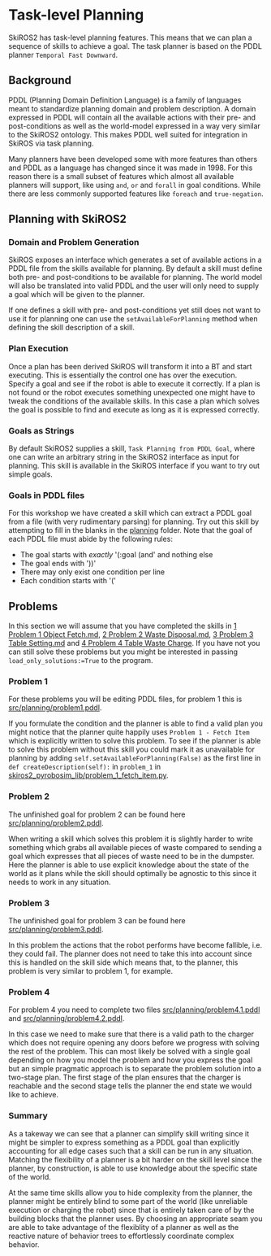 # Task-level Planning

SkiROS2 has task-level planning features. This means that we can plan a sequence of skills to achieve a goal. The task planner is based on the PDDL planner `Temporal Fast Downward`.

## Background

PDDL (Planning Domain Definition Language) is a family of languages meant to standardize planning domain and problem description. A domain expressed in PDDL will contain all the available actions with their pre- and post-conditions as well as the world-model expressed in a way very similar to the SkiROS2 ontology. This makes PDDL well suited for integration in SkiROS via task planning.

Many planners have been developed some with more features than others and PDDL as a language has changed since it was made in 1998. For this reason there is a small subset of features which almost all available planners will support, like using `and`, `or` and `forall` in goal conditions. While there are less commonly supported features like `foreach` and `true-negation`.

## Planning with SkiROS2

### Domain and Problem Generation

SkiROS exposes an interface which generates a set of available actions in a PDDL file from the skills available for planning. By default a skill must define both pre- and post-conditions to be available for planning. The world model will also be translated into valid PDDL and the user will only need to supply a goal which will be given to the planner.

If one defines a skill with pre- and post-conditions yet still does not want to use it for planning one can use the  `setAvailableForPlanning` method when defining the skill description of a skill.

### Plan Execution

Once a plan has been derived SkiROS will transform it into a BT and start executing. This is essentially the control one has over the execution. Specify a goal and see if the robot is able to execute it correctly. If a plan is not found or the robot executes something unexpected one might have to tweak the conditions of the available skills. In this case a plan which solves the goal is possible to find and execute as long as it is expressed correctly.

### Goals as Strings

By default SkiROS2 supplies a skill, `Task Planning from PDDL Goal`, where one can write an arbitrary string in the SkiROS2 interface as input for planning. This skill is available in the SkiROS interface if you want to try out simple goals.

### Goals in PDDL files

For this workshop we have created a skill which can extract a PDDL goal from a file (with very rudimentary parsing) for planning. Try out this skill by attempting to fill in the blanks in the [planning](../planning) folder. Note that the goal of each PDDL file must abide by the following rules:

* The goal starts with _exactly_ '(:goal (and' and nothing else
* The goal ends with '))'
* There may only exist one condition per line
* Each condition starts with '('

## Problems

In this section we will assume that you have completed the skills in [1 Problem 1 Object Fetch.md](1_Problem_1_Object_Fetch.md), [2 Problem 2 Waste Disposal.md](2_Problem_2_Waste_Disposal.md), [3 Problem 3 Table Setting.md](3_Problem_3_Table_Setting.md) and [4 Problem 4 Table Waste Charge](4_Problem_4_Table_Waste_Charge.md). If you have not you can still solve these problems but you might be interested in passing `load_only_solutions:=True` to the program.

### Problem 1

For these problems you will be editing PDDL files, for problem 1 this is [src/planning/problem1.pddl](../planning/problem1.pddl).

If you formulate the condition and the planner is able to find a valid plan you might notice that the planner quite happily uses `Problem 1 - Fetch Item` which is explicitly written to solve this problem. To see if the planner is able to solve this problem without this skill you could mark it as unavailable for planning by adding `self.setAvailableForPlanning(False)` as the first line in `def createDescription(self):` in `problem_1` in [skiros2_pyrobosim_lib/problem_1_fetch_item.py](../skiros2_pyrobosim_lib/problem_1_fetch_item.py).

### Problem 2

The unfinished goal for problem 2 can be found here [src/planning/problem2.pddl](../planning/problem2.pddl).

When writing a skill which solves this problem it is slightly harder to write something which grabs all available pieces of waste compared to sending a goal which expresses that all pieces of waste need to be in the dumpster. Here the planner is able to use explicit knowledge about the state of the world as it plans while the skill should optimally be agnostic to this since it needs to work in any situation.

### Problem 3

The unfinished goal for problem 3 can be found here [src/planning/problem3.pddl](../planning/problem3.pddl).

In this problem the actions that the robot performs have become fallible, i.e. they could fail. The planner does not need to take this into account since this is handled on the skill side which means that, to the planner, this problem is very similar to problem 1, for example.

### Problem 4

For problem 4 you need to complete two files [src/planning/problem4.1.pddl](../planning/problem4.1.pddl) and [src/planning/problem4.2.pddl](../planning/problem4.2.pddl).

In this case we need to make sure that there is a valid path to the charger which does not require opening any doors before we progress with solving the rest of the problem. This can most likely be solved with a single goal depending on how you model the problem and how you express the goal but an simple pragmatic approach is to separate the problem solution into a two-stage plan. The first stage of the plan ensures that the charger is reachable and the second stage tells the planner the end state we would like to achieve.

### Summary

As a takeway we can see that a planner can simplify skill writing since it might be simpler to express something as a PDDL goal than explicitly accounting for all edge cases such that a skill can be run in any situation. Matching the flexibility of a planner is a bit harder on the skill level since the planner, by construction, is able to use knowledge about the specific state of the world.

At the same time skills allow you to hide complexity from the planner, the planner might be entirely blind to some part of the world (like unreliable execution or charging the robot) since that is entirely taken care of by the building blocks that the planner uses. By choosing an appropriate seam you are able to take advantage of the flexiblity of a planner as well as the reactive nature of behavior trees to effortlessly coordinate complex behavior.